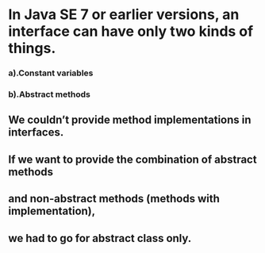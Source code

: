 # In Java SE 7 or earlier versions, an interface can have only two kinds of things.

###	a).Constant variables
###	b).Abstract methods
## We couldn’t provide method implementations in interfaces. 
##	If we want to provide the combination of abstract methods 
##	and non-abstract methods (methods with implementation), 
##	we had to go for abstract class only.